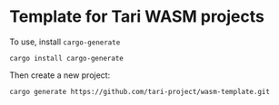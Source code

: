 # Template for Tari WASM projects

To use, install `cargo-generate`

```
cargo install cargo-generate
```

Then create a new project:
```
cargo generate https://github.com/tari-project/wasm-template.git
```